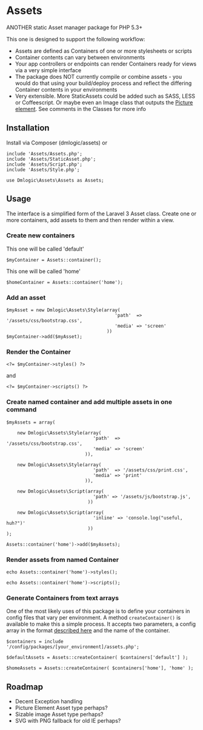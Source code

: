 Assets
======

ANOTHER static Asset manager package for PHP 5.3+

This one is designed to support the following workflow:

* Assets are defined as Containers of one or more stylesheets or scripts
* Container contents can vary between environments
* Your app controllers or endpoints can render Containers ready for views via a very simple interface
* The package does NOT currently compile or combine assets - you would do that using your build/deploy process and reflect the differing Container contents in your environments
* Very extensible. More StaticAssets could be added such as SASS, LESS or Coffeescript. Or maybe even an Image class that outputs the [Picture element](http://picture.responsiveimages.org/#example-of-usage). See comments in the Classes for more info

## Installation

Install via Composer (dmlogic/assets) or

    include 'Assets/Assets.php';
    include 'Assets/StaticAsset.php';
    include 'Assets/Script.php';
    include 'Assets/Style.php';

    use Dmlogic\Assets\Assets as Assets;

## Usage

The interface is a simplified form of the Laravel 3 Asset class. Create one or
more containers, add assets to them and then render within a view.

### Create new containers

This one will be called 'default'

    $myContainer = Assets::container();

This one will be called 'home'

    $homeContainer = Assets::container('home');

### Add an asset

    $myAsset = new Dmlogic\Assets\Style(array(
                                            'path'  => '/assets/css/bootstrap.css',
                                            'media' => 'screen'
                                         ))
    $myContainer->add($myAsset);

### Render the Container

    <?= $myContainer->styles() ?>

and

    <?= $myContainer->scripts() ?>


### Create named container and add multiple assets in one command

    $myAssets = array(

        new Dmlogic\Assets\Style(array(
                                    'path'  => '/assets/css/bootstrap.css',
                                    'media' => 'screen'
                                 )),

        new Dmlogic\Assets\Style(array(
                                    'path'  => '/assets/css/print.css',
                                    'media' => 'print'
                                 )),

        new Dmlogic\Assets\Script(array(
                                    'path' => '/assets/js/bootstrap.js',
                                  ))

        new Dmlogic\Assets\Script(array(
                                    'inline' => 'console.log("useful, huh?")'
                                  ))
    );

    Assets::container('home')->add($myAssets);

### Render assets from named Container

    echo Assets::container('home')->styles();

    echo Assets::container('home')->scripts();

### Generate Containers from text arrays

One of the most likely uses of this package is to define your containers in
config files that vary per environment. A method `createContainer()` is
available to make this a simple process. It accepts two parameters, a config
array in the format
[described here](https://github.com/dmlogic/assets/blob/master/samples/config.php)
and the name of the container.

    $containers = include '/config/packages/[your_environment]/assets.php';

    $defaultAssets = Assets::createContainer( $containers['default'] );

    $homeAssets = Assets::createContainer( $containers['home'], 'home' );

## Roadmap

* Decent Exception handling
* Picture Element Asset type perhaps?
* Sizable image Asset type perhaps?
* SVG with PNG fallback for old IE perhaps?